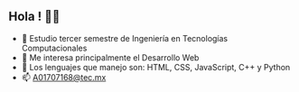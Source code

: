 ## Hola ! 👋👾

- 🌱 Estudio tercer semestre de Ingeniería en Tecnologías Computacionales
- 👀 Me interesa principalmente el Desarrollo Web
- 💬 Los lenguajes que manejo son: HTML, CSS, JavaScript, C++ y Python
- 📫  A01707168@tec.mx



<!--
**Fridaxca123/Fridaxca123** is a ✨ _special_ ✨ repository because its `README.md` (this file) appears on your GitHub profile.

Here are some ideas to get you started:

- 🔭 I’m currently working on ...
- 🌱 I’m currently learning ...
- 👯 I’m looking to collaborate on ...
- 🤔 I’m looking for help with ...
- 💬 Ask me about ...
- 📫 How to reach me: ...
- 😄 Pronouns: ...
- ⚡ Fun fact: ...
-->
